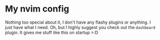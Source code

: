 # My nvim config
Nothing too special about it, I don't have any flashy plugins or anything. I just have what I need. Oh, but I highly suggest you check out the `dashboard` plugin. It gives me stuff like this on startup >:D


